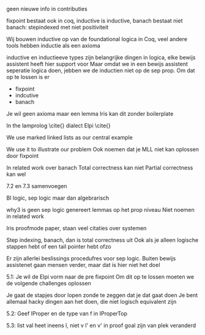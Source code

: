 geen nieuwe info in contributies

fixpoint bestaat ook in coq, inductive is inductive, banach bestaat niet
banach: stepindexed met niet positiviteit

Wij bouwen inductive op van de foundational logica in Coq, veel andere tools hebben inductie als een axioma

inductive en inductieeve types zijn belangrijke dingen in logica, elke bewijs assistent heeft hier support voor
Maar omdat we in een bewijs assistent seperatie logica doen, jebben we de inductien niet op de sep prop. Om dat op te lossen is er

- fixpoint
- indcutive
- banach

Je wil geen axioma maar een lemma
Iris kan dit zonder boilerplate

In the lamprolog \cite{} dialect Elpi \cite{}

We use marked linked lists as our central example

We use it to illustrate our problem
Ook noemen dat je MLL niet kan oplossen door fixpoint

In related work over banach
Total correctness kan niet
Partial correctness kan wel

7.2 en 7.3 samenvoegen

BI logic, sep logic maar dan algebrarisch

why3 is geen sep logic
genereert lemmas op het prop niveau
Niet noemen in related work

Iris proofmode paper, staan veel citaties over systemen

Step indexing, banach, dan is total correctness uit
Ook als je alleen logische stappen hebt of een tail pointer hebt ofzo

Er zijn allerlei beslissings procedufres voor sep logic.
Buiten bewijs assistenet gaan mensen verder, maar dat is hier niet het doel

5.1:
Je wil de Elpi vorm naar de pre fixpoint
Om dit op te lossen moeten we de volgende challenges oplossen

Je gaat de stapjes door lopen zonde te zeggen dat je dat gaat doen
Je bent allemaal hacky dingen aan het doen, die niet logisch equivalent zijn

5.2:
Geef IProper en de type van f in IProperTop

5.3:
list val heet ineens l, niet v
l' en v' in proof goal zijn van plek veranderd
